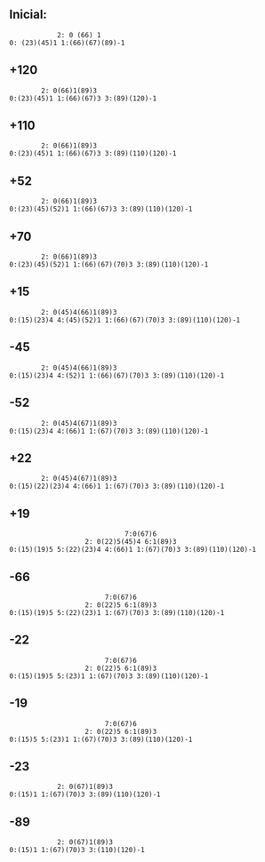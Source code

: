 ## Inicial: 
                2: 0 (66) 1
    0: (23)(45)1 1:(66)(67)(89)-1

## +120 
            2: 0(66)1(89)3
    0:(23)(45)1 1:(66)(67)3 3:(89)(120)-1

## +110 
            2: 0(66)1(89)3
    0:(23)(45)1 1:(66)(67)3 3:(89)(110)(120)-1

## +52 
            2: 0(66)1(89)3
    0:(23)(45)(52)1 1:(66)(67)3 3:(89)(110)(120)-1

## +70 
            2: 0(66)1(89)3
    0:(23)(45)(52)1 1:(66)(67)(70)3 3:(89)(110)(120)-1

## +15 
            2: 0(45)4(66)1(89)3
    0:(15)(23)4 4:(45)(52)1 1:(66)(67)(70)3 3:(89)(110)(120)-1

## -45 
            2: 0(45)4(66)1(89)3
    0:(15)(23)4 4:(52)1 1:(66)(67)(70)3 3:(89)(110)(120)-1

## -52 
            2: 0(45)4(67)1(89)3
    0:(15)(23)4 4:(66)1 1:(67)(70)3 3:(89)(110)(120)-1

## +22 
            2: 0(45)4(67)1(89)3
    0:(15)(22)(23)4 4:(66)1 1:(67)(70)3 3:(89)(110)(120)-1

## +19 
                                 7:0(67)6
                       2: 0(22)5(45)4 6:1(89)3
    0:(15)(19)5 5:(22)(23)4 4:(66)1 1:(67)(70)3 3:(89)(110)(120)-1

## -66
                            7:0(67)6
                       2: 0(22)5 6:1(89)3
    0:(15)(19)5 5:(22)(23)1 1:(67)(70)3 3:(89)(110)(120)-1

## -22
                            7:0(67)6
                       2: 0(22)5 6:1(89)3
    0:(15)(19)5 5:(23)1 1:(67)(70)3 3:(89)(110)(120)-1


## -19
                            7:0(67)6
                       2: 0(22)5 6:1(89)3
    0:(15)5 5:(23)1 1:(67)(70)3 3:(89)(110)(120)-1

## -23
                2: 0(67)1(89)3
    0:(15)1 1:(67)(70)3 3:(89)(110)(120)-1

## -89
                2: 0(67)1(89)3
    0:(15)1 1:(67)(70)3 3:(110)(120)-1
